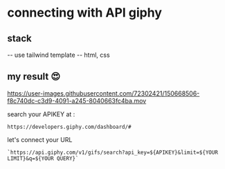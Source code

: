 # connecting with API giphy

## stack
-- use tailwind template
-- html, css

## my result 😍
https://user-images.githubusercontent.com/72302421/150668506-f8c740dc-c3d9-4091-a245-8040663fc4ba.mov

search your APIKEY at : 
```shellsession
https://developers.giphy.com/dashboard/#
```
let's connect your URL 
```shellsession
`https://api.giphy.com/v1/gifs/search?api_key=${APIKEY}&limit=${YOUR LIMIT}&q=${YOUR QUERY}`
```
